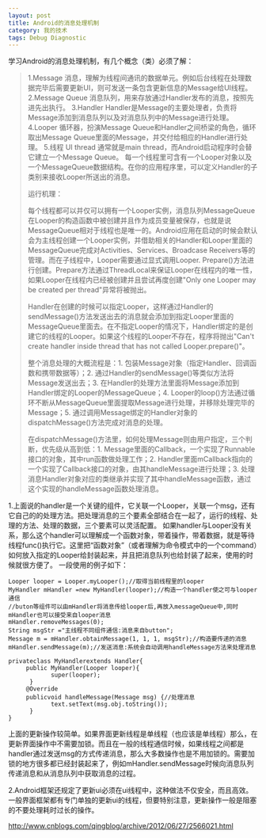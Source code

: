```yaml
---
layout: post
title: Android的消息处理机制
category: 我的技术
tags: Debug Diagnostic
---
```



学习Android的消息处理机制，有几个概念（类）必须了解：
 

> 1.Message 消息，理解为线程间通讯的数据单元。例如后台线程在处理数据完毕后需要更新UI，则可发送一条包含更新信息的Message给UI线程。
> 2.Message Queue 消息队列，用来存放通过Handler发布的消息，按照先进先出执行。
> 3.Handler Handler是Message的主要处理者，负责将Message添加到消息队列以及对消息队列中的Message进行处理。
> 4.Looper 循环器，扮演Message Queue和Handler之间桥梁的角色，循环取出Message Queue里面的Message，并交付给相应的Handler进行处理。
> 5.线程 UI thread 通常就是main thread，而Android启动程序时会替它建立一个Message Queue。 每一个线程里可含有一个Looper对象以及一个MessageQueue数据结构。在你的应用程序里，可以定义Handler的子类别来接收Looper所送出的消息。
> 
> 运行机理：
> 
> 每个线程都可以并仅可以拥有一个Looper实例，消息队列MessageQueue在Looper的构造函数中被创建并且作为成员变量被保存，也就是说MessageQueue相对于线程也是唯一的。Android应用在启动的时候会默认会为主线程创建一个Looper实例，并借助相关的Handler和Looper里面的MessageQueue完成对Activities、Services、Broadcase
> Receivers等的管理。而在子线程中，Looper需要通过显式调用Looper.
> Prepare()方法进行创建。Prepare方法通过ThreadLocal来保证Looper在线程内的唯一性，如果Looper在线程内已经被创建并且尝试再度创建"Only
> one Looper may be created per thread"异常将被抛出。
> 
> Handler在创建的时候可以指定Looper，这样通过Handler的sendMessage()方法发送出去的消息就会添加到指定Looper里面的MessageQueue里面去。在不指定Looper的情况下，Handler绑定的是创建它的线程的Looper。如果这个线程的Looper不存在，程序将抛出"Can't
> create handler inside thread that has not called Looper.prepare()"。
> 
> 整个消息处理的大概流程是：1. 包装Message对象（指定Handler、回调函数和携带数据等）；2.
> 通过Handler的sendMessage()等类似方法将Message发送出去；3.
> 在Handler的处理方法里面将Message添加到Handler绑定的Looper的MessageQueue；4.
> Looper的loop()方法通过循环不断从MessageQueue里面提取Message进行处理，并移除处理完毕的Message；5.
> 通过调用Message绑定的Handler对象的dispatchMessage()方法完成对消息的处理。
> 
> 在dispatchMessage()方法里，如何处理Message则由用户指定，三个判断，优先级从高到低：1.
> Message里面的Callback，一个实现了Runnable接口的对象，其中run函数做处理工作；2.
> Handler里面mCallback指向的一个实现了Callback接口的对象，由其handleMessage进行处理；3.
> 处理消息Handler对象对应的类继承并实现了其中handleMessage函数，通过这个实现的handleMessage函数处理消息。

1.上面说的handler是一个关键的组件，它关联一个Looper，关联一个msg，还有它自己的的处理方法。把处理消息的三个要素全部结合在一起了，运行的线程、处理的方法、处理的数据，三个要素可以灵活配置。
如果handler与Looper没有关系，那么这个handler可以理解成一个函数对象，带着操作，带着数据，就是等待线程func()执行它。这里把“函数对象”（或者理解为命令模式中的一个command）如何放入指定的Looper给封装起来，并且把消息队列也给封装了起来，使用的时候就很方便了。
一段使用的例子如下：

```
Looper looper = Looper.myLooper();//取得当前线程里的looper
MyHandler mHandler =new MyHandler(looper);//构造一个handler使之可与looper通信
//buton等组件可以由mHandler将消息传给looper后,再放入messageQueue中,同时mHandler也可以接受来自looper消息
mHandler.removeMessages(0);
String msgStr ="主线程不同组件通信:消息来自button";
Message m = mHandler.obtainMessage(1, 1, 1, msgStr);//构造要传递的消息
mHandler.sendMessage(m);//发送消息:系统会自动调用handleMessage方法来处理消息

privateclass MyHandlerextends Handler{             
	 public MyHandler(Looper looper){
			super(looper);
	  }
	 @Override
	 publicvoid handleMessage(Message msg) {//处理消息
			text.setText(msg.obj.toString());
	  }            
}
```
上面的更新操作较简单。如果界面更新线程是单线程（也应该是单线程）那么，在更新界面操作中不需要加锁。而且在一般的线程通信时候，如果线程之间都是handler通过发送msg的方式传递消息，那么大多数操作也是不用加锁的。需要加锁的地方很多都已经封装起来了，例如mHandler.sendMessage时候向消息队列传递消息和从消息队列中获取消息的过程。

2.Android框架还规定了更新ui必须在ui线程中，这种做法不仅安全，而且高效。一般界面框架都有专门单独的更新ui的线程，但要特别注意，更新操作一般是阻塞的不要处理耗时过长的操作。


http://www.cnblogs.com/qingblog/archive/2012/06/27/2566021.html
